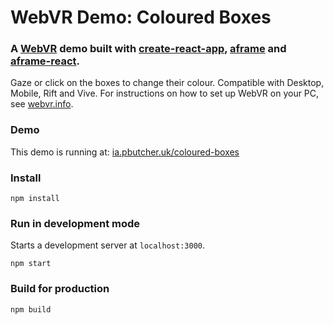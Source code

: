 # WebVR Demo: Coloured Boxes
### A [WebVR](https://webvr.info) demo built with [create-react-app](https://github.com/facebookincubator/create-react-app), [aframe](https://aframe.io) and [aframe-react](https://github.com/ngokevin/aframe-react).

Gaze or click on the boxes to change their colour. Compatible with Desktop, Mobile, Rift and Vive. For instructions on how to set up WebVR on your PC, see [webvr.info](https://webvr.info/).  

### Demo

This demo is running at: [ia.pbutcher.uk/coloured-boxes](http://ia.pbutcher.uk/coloured-boxes)

### Install

```
npm install
```

### Run in development mode

Starts a development server at `localhost:3000`.  

```
npm start
```

### Build for production

```
npm build
```

